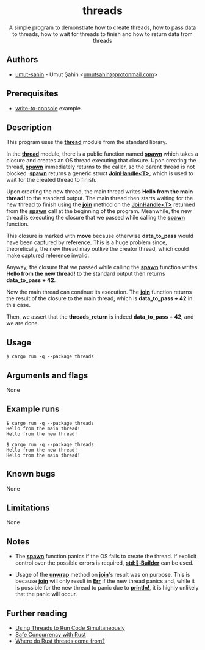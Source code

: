 <div align="center">
  <h1>threads</h1>
  A simple program to demonstrate how to create threads, how to pass data to threads, how to wait for threads to finish and how to return data from threads
</div>

## Authors

- [umut-sahin](https://github.com/umut-sahin) - Umut Şahin \<umutsahin@protonmail.com>

## Prerequisites

- [write-to-console] example.

## Description

This program uses the [**thread**] module from the standard library.

In the [**thread**] module, there is a public function named [**spawn**] which takes a closure and creates an OS thread executing that closure.
Upon creating the thread, [**spawn**] immediately returns to the caller, so the parent thread is not blocked.
[**spawn**] returns a generic struct [**JoinHandle<**T**>**], which is used to wait for the created thread to finish.

Upon creating the new thread, the main thread writes **Hello from the main thread!** to the standard output.
The main thread then starts waiting for the new thread to finish using the [**join**] method on the [**JoinHandle<**T**>**] returned from the [**spawn**] call at the beginning of the program.
Meanwhile, the new thread is executing the closure that we passed while calling the [**spawn**] function.

This closure is marked with **move** because otherwise **data_to_pass** would have been captured by reference.
This is a huge problem since, theoretically, the new thread may outlive the creator thread, which could make captured reference invalid.

Anyway, the closure that we passed while calling the [**spawn**] function writes **Hello from the new thread!** to the standard output then returns **data_to_pass + 42**.

Now the main thread can continue its execution.
The [**join**] function returns the result of the closure to the main thread, which is **data_to_pass + 42** in this case.

Then, we assert that the **threads_return** is indeed **data_to_pass + 42**, and we are done.

## Usage

```
$ cargo run -q --package threads
```

## Arguments and flags

None

## Example runs

```
$ cargo run -q --package threads
Hello from the main thread!
Hello from the new thread!
```

```
$ cargo run -q --package threads
Hello from the new thread!
Hello from the main thread!
```

## Known bugs

None

## Limitations

None

## Notes

- The [**spawn**] function panics if the OS fails to create the thread.
  If explicit control over the possible errors is required, [**std::thread::Builder**] can be used.

- Usage of the [**unwrap**] method on [**join**]'s result was on purpose.
  This is because [**join**] will only result in [**Err**] if the new thread panics and, while it is possible for the new thread to panic due to [**println!**], it is highly unlikely that the panic will occur.

## Further reading

- [Using Threads to Run Code Simultaneously]
- [Safe Concurrency with Rust]
- [Where do Rust threads come from?]


[//]: # (Links)

[**Err**]:
  https://doc.rust-lang.org/std/result/enum.Result.html#variant.Err
[**join**]:
  https://doc.rust-lang.org/std/thread/struct.JoinHandle.html#method.join
[**JoinHandle<**T**>**]:
  https://doc.rust-lang.org/std/thread/struct.JoinHandle.html
[**println!**]:
  https://doc.rust-lang.org/std/macro.println.html
[**spawn**]:
  https://doc.rust-lang.org/std/thread/fn.spawn.html
[**std::thread::Builder**]:
  https://doc.rust-lang.org/std/thread/struct.Builder.html
[**thread**]:
  https://doc.rust-lang.org/std/thread/
[**unwrap**]:
  https://doc.rust-lang.org/std/result/enum.Result.html#method.unwrap
[Safe Concurrency with Rust]:
  http://squidarth.com/rc/rust/2018/06/04/rust-concurrency.html
[Using Threads to Run Code Simultaneously]:
  https://doc.rust-lang.org/book/ch16-01-threads.html
[Where do Rust threads come from?]:
  http://squidarth.com/rc/rust/concurrency/2018/06/09/rust-threads-detach.html
[write-to-console]:
  https://github.com/umut-sahin/rust-examples/tree/master/write-to-console
